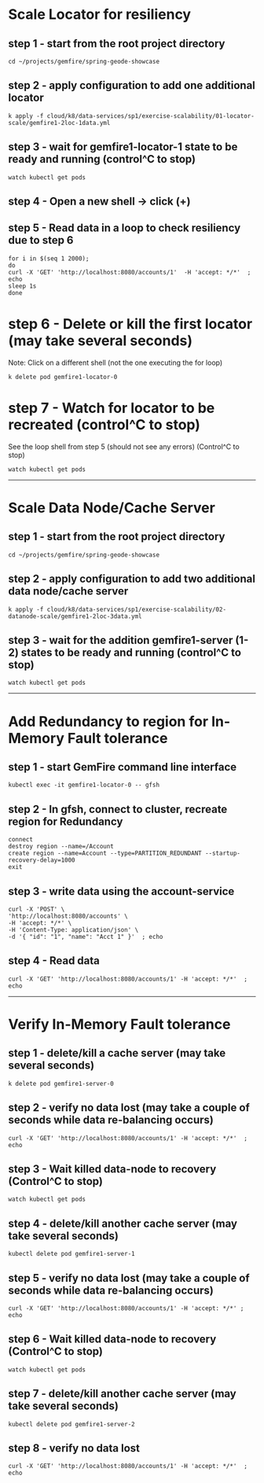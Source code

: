 # Scale Locator for resiliency

## step 1 - start from the root project directory

```shell
cd ~/projects/gemfire/spring-geode-showcase
```


## step 2 - apply configuration to add one additional locator

```shell
k apply -f cloud/k8/data-services/sp1/exercise-scalability/01-locator-scale/gemfire1-2loc-1data.yml
```

## step 3 - wait for gemfire1-locator-1 state to be ready and running (control^C to stop)

```shell
watch kubectl get pods
```


## step 4 - Open a new shell -> click (+)

## step 5 - Read data in a loop to check resiliency due to step 6

```shell
for i in $(seq 1 2000);
do
curl -X 'GET' 'http://localhost:8080/accounts/1'  -H 'accept: */*'  ; echo
sleep 1s
done
```



# step 6 - Delete or kill the first locator  (may take several seconds)

Note: Click on a different shell (not the one executing the for loop)

```shell
k delete pod gemfire1-locator-0
```

# step 7 - Watch for locator to be recreated (control^C to stop)
See the loop shell from step 5 (should not see any errors)  (Control^C to stop)

```shell
watch kubectl get pods
```


-------------------------------------------
# Scale Data Node/Cache Server

## step 1 - start from the root project directory

```shell
cd ~/projects/gemfire/spring-geode-showcase
```

## step 2 - apply configuration to add two additional data node/cache server

```shell
k apply -f cloud/k8/data-services/sp1/exercise-scalability/02-datanode-scale/gemfire1-2loc-3data.yml
```


## step 3 - wait for the addition gemfire1-server (1-2) states to be ready and running (control^C to stop)

```shell
watch kubectl get pods
```


-------------------------------------------
# Add  Redundancy to region for In-Memory Fault tolerance

## step 1 - start GemFire command line interface

```shell
kubectl exec -it gemfire1-locator-0 -- gfsh
```


## step 2 - In gfsh, connect to cluster, recreate region for Redundancy

```shell
connect
destroy region --name=/Account
create region --name=Account --type=PARTITION_REDUNDANT --startup-recovery-delay=1000
exit
```


## step 3 - write data using the account-service

```shell
curl -X 'POST' \
'http://localhost:8080/accounts' \
-H 'accept: */*' \
-H 'Content-Type: application/json' \
-d '{ "id": "1", "name": "Acct 1" }'  ; echo
```


## step 4 - Read data

```shell
curl -X 'GET' 'http://localhost:8080/accounts/1' -H 'accept: */*'  ; echo
```


-------------------------------------------
# Verify In-Memory Fault tolerance

## step 1 - delete/kill a cache server (may take several seconds)

```shell
k delete pod gemfire1-server-0
```

## step 2 - verify no data lost (may take a couple of seconds while data re-balancing occurs)

```shell
curl -X 'GET' 'http://localhost:8080/accounts/1' -H 'accept: */*'  ; echo
```

## step 3 - Wait killed data-node to recovery  (Control^C to stop)

```shell
watch kubectl get pods
```

## step 4 - delete/kill another cache server (may take several seconds)

```shell
kubectl delete pod gemfire1-server-1
```

## step 5 - verify no data lost (may take a couple of seconds while data re-balancing occurs)

```shell
curl -X 'GET' 'http://localhost:8080/accounts/1' -H 'accept: */*' ; echo
```

## step 6 - Wait killed data-node to recovery  (Control^C to stop)

```shell
watch kubectl get pods
```

## step 7 - delete/kill another cache server (may take several seconds)

```shell
kubectl delete pod gemfire1-server-2
```

## step 8 - verify no data lost

```shell
curl -X 'GET' 'http://localhost:8080/accounts/1' -H 'accept: */*'  ; echo
```
